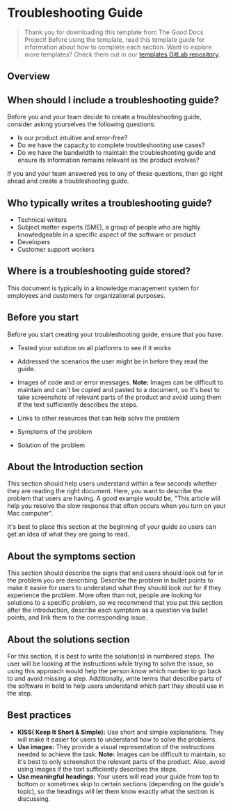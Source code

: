 # Troubleshooting Guide

> Thank you for downloading this template from The Good Docs Project! Before using the template, read this template guide for information about how to complete each section. Want to explore more templates? Check them out in our [templates GitLab repository](https://gitlab.com/tgdp/templates).

## Overview

## When should I include a troubleshooting guide?

Before you and your team decide to create a troubleshooting guide, consider asking yourselves the following questions:

* Is our product intuitive and error-free?
* Do we have the capacity to complete troubleshooting use cases?
* Do we have the bandwidth to maintain the troubleshooting guide and ensure its information remains relevant as the product evolves?

If you and your team answered yes to any of these questions, then go right ahead and create a troubleshooting guide.

## Who typically writes a troubleshooting guide?

* Technical writers
* Subject matter experts (SME), a group of people who are highly knowledgeable in a specific aspect of the software or product
* Developers
* Customer support workers

## Where is a troubleshooting guide stored?

This document is typically in a knowledge management system for employees and customers for organizational purposes.

## Before you start

Before you start creating your troubleshooting guide, ensure that you have:

* Tested your solution on all platforms to see if it works
* Addressed the scenarios the user might be in before they read the guide.
* Images of code and or error messages. **Note:** Images can be difficult to maintain and can't be copied and pasted to a document, so it's best to take screenshots of relevant parts of the product and avoid using them if the text sufficiently describes the steps.

* Links to other resources that can help solve the problem
* Symptoms of the problem
* Solution of the problem

## About the Introduction section

This section should help users understand within a few seconds whether they are reading the right document. Here, you want to describe the problem that users are having. A good example would be, "This article will help you resolve the slow response that often occurs when you turn on your Mac computer".

It's best to place this section at the beginning of your guide so users can get an idea of what they are going to read.

## About the symptoms section

This section should describe the signs that end users should look out for in the problem you are describing. Describe the problem in bullet points to make it easier for users to understand what they should look out for if they experience the problem. More often than not, people are looking for solutions to a specific problem, so we recommend that you put this section after the introduction, describe each symptom as a question via bullet points, and link them to the corresponding issue.

## About the solutions section

For this section, it is best to write the solution(s) in numbered steps. The user will be looking at the instructions while trying to solve the issue, so using this approach would help the person know which number to go back to and avoid missing a step. Additionally, write terms that describe parts of the software in bold to help users understand which part they should use in the step.

## Best practices

* **KISS( Keep It Short & Simple):** Use short and simple explanations. They will make it easier for users to understand how to solve the problems.
* **Use images:** They provide a visual representation of the instructions needed to achieve the task. **Note:** Images can be difficult to maintain, so it's best to only screenshot the relevant parts of the product. Also, avoid using images if the text sufficiently describes the steps.
* **Use meaningful headings:** Your users will read your guide from top to bottom or sometimes skip to certain sections (depending on the guide's topic), so the headings will let them know exactly what the section is discussing.
